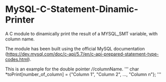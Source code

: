 # MySQL-C-Statement-Dinamic-Printer
A C module to dinamically print the result of a MYSQL_SMT variable, with column name.

The module has been built using the official MySQL documentation (https://dev.mysql.com/doc/c-api/5.7/en/c-api-prepared-statement-type-codes.html).

This is an example for the double pointer */*/columnName.
'''
	char *toPrint[number_of_column] = {"Column 1", "Column 2", ..., "Column n"};
'''

